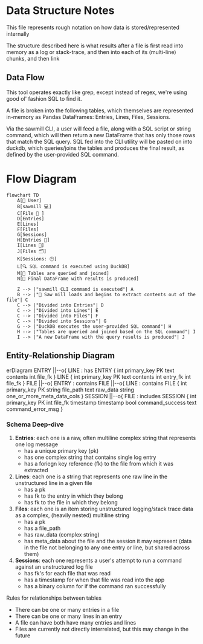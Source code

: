# Data Structure Notes

This file represents rough notation on how data is stored/represented internally

The structure described here is what results after a file is first read into memory 
as a log or stack-trace, and then into each of its (multi-line) chunks, and then link 

## Data Flow

This tool operates exactly like grep, except instead of regex, we're using good ol' 
fashion SQL to find it.

A file is broken into the following tables, which themselves are represented in-memory
as Pandas DataFrames: Entries, Lines, Files, Sessions. 

Via the sawmill CLI, a user will feed a file, along with a SQL script or string command, which will then return a new 
DataFrame that has only those rows that match the SQL query. SQL fed into the CLI 
utility will be pasted on into duckdb, which queries/joins the tables and produces the 
final result, as defined by the user-provided SQL command.

# Flow Diagram

```mermaid
flowchart TD
    A[👤 User]
    B[sawmill 💻]
    C[File 📂 ]
    D[Entries]
    E[Lines]
    F[Files]
    G[Sessions]
    H[Entries 📝]
    I[Lines 📄]
    J[Files 🗂️]
    K[Sessions: 🕒]
    L[🔍 SQL command is executed using DuckDB]
    M[🔗 Tables are queried and joined]
    N[📄 Final DataFrame with results is produced]

    Z --> |"sawmill CLI command is executed"| A
    B --> |"🔀 Saw mill loads and begins to extract contents out of the file"| C
    C --> |"Divided into Entries"| D
    C --> |"Divided into Lines"| E
    C --> |"Divided into Files"| F
    C --> |"Divided into Sessions"| G
    G --> |"DuckDB executes the user-provided SQL command"| H
    H --> |"Tables are queried and joined based on the SQL command"| I
    I --> |"A new DataFrame with the query results is produced"| J

```
<!-- %% Add comments
    click A 
    click B "The file is read and processed" "Comment for B"
    click C "The file is divided into entries, lines, files, and sessions" "Comment for C"
    click D "The data is structured in-memory as Pandas DataFrames" "Comment for D"
    click H "DuckDB executes the user-provided SQL command" "Comment for H"
    click I "Tables are queried and joined based on the SQL command" "Comment for I"
    click J "A new DataFrame with the query results is produced" "Comment for J" -->

## Entity-Relationship Diagram

<p align="center">
    <div class="mermaid">
        erDiagram
            ENTRY ||--o{ LINE : has
            ENTRY {
                int primary_key PK
                text contents
                int file_fk
            }
            LINE {
                int primary_key PK
                text contents
                int entry_fk
                int file_fk
            }
            FILE ||--o{ ENTRY : contains
            FILE ||--o{ LINE : contains
            FILE {
                int primary_key PK
                string file_path
                text raw_data
                string one_or_more_meta_data_cols
            }
            SESSION ||--o{ FILE : includes
            SESSION {
                int primary_key PK
                int file_fk
                timestamp timestamp
                bool command_success
                text command_error_msg
            }
    </div>
</p>

### Schema Deep-dive

1. **Entries**: each one is a raw, often multiline complex string that represents one log message
    - has a unique primary key (pk)
    - has one complex string that contains single log entry
    - has a foriegn key reference (fk) to the file from which it was extracted
2. **Lines**: each one is a string that represents one raw line in the unstructured line in a given file
    - has a pk
    - has fk to the entry in which they belong
    - has fk to the file in which they belong
3. **Files**: each one is an item storing unstructured logging/stack trace data as a complex, (heavily nested) multiline string
    - has a pk
    - has a file_path
    - has raw_data (complex string)
    - has meta_data about the file and the session it may represent (data in the file not belonging to any one entry or line, but shared across them)
4. **Sessions**: each one represents a user's attempt to run a command against an unstructured log file
    - has fk's for each file that was read
    - has a timestamp for when that file was read into the app
    - has a binary column for if the command ran successfully

Rules for relationships between tables
- There can be one or many entries in a file
- There can be one or many lines in an entry
- A file can have both have many entries and lines
- Files are currently not directly interrelated, but this may change in the future


